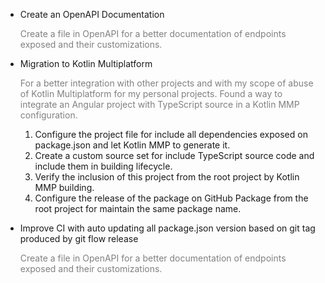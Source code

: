 - Create an OpenAPI Documentation
  <p style="color: gray">
  Create a file in OpenAPI for a better documentation of endpoints exposed and their customizations.
  </p>


- Migration to Kotlin Multiplatform
  <p style="color: gray">
  For a better integration with other projects and with my scope of abuse of Kotlin Multiplatform for my personal projects.
  Found a way to integrate an Angular project with TypeScript source in a Kotlin MMP configuration.
  </p>

  1. Configure the project file for include all dependencies exposed on package.json and let Kotlin MMP to generate it.
  2. Create a custom source set for include TypeScript source code and include them in building lifecycle.
  3. Verify the inclusion of this project from the root project by Kotlin MMP building.
  4. Configure the release of the package on GitHub Package from the root project for maintain the same package name.


- Improve CI with auto updating all package.json version based on git tag produced by git flow release
  <p style="color: gray">
  Create a file in OpenAPI for a better documentation of endpoints exposed and their customizations.
  </p>
